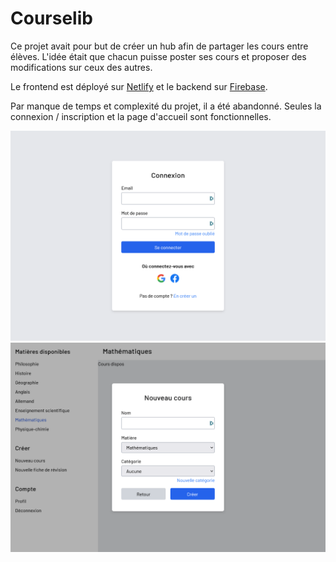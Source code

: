 # Courselib

Ce projet avait pour but de créer un hub afin de partager les cours entre élèves.
L'idée était que chacun puisse poster ses cours et proposer des modifications sur ceux des autres.

Le frontend est déployé sur [Netlify](https://www.netlify.com/) et le backend sur [Firebase](https://firebase.google.com/).

Par manque de temps et complexité du projet, il a été abandonné.
Seules la connexion / inscription et la page d'accueil sont fonctionnelles.

![Page de connexion](./screenshots/1-login.png)
![Page d'accueil et création de cours](./screenshots/2-new-course.png)
